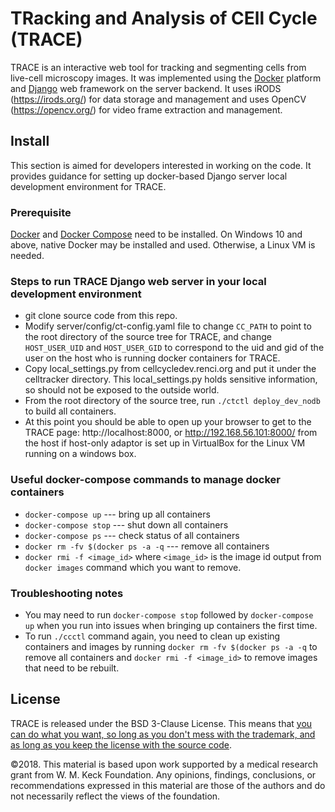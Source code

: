 # TRacking and Analysis of CEll Cycle (TRACE) 

TRACE is an interactive web tool for tracking and segmenting cells from live-cell microscopy images. It was implemented using the [Docker](https://www.docker.com/) platform and [Django](https://www.djangoproject.com/) web framework on the server backend. It uses iRODS (https://irods.org/) for data storage and management and uses OpenCV (https://opencv.org/) for video frame extraction and management. 

## Install
This section is aimed for developers interested in working on the code. It provides guidance for setting up docker-based Django server local development environment for TRACE.

### Prerequisite
[Docker](https://www.docker.com/ "Docker") and [Docker Compose](https://docs.docker.com/compose/ "Docker Compose") need to be installed. On Windows 10 and above, native Docker may be installed and used. Otherwise, a Linux VM is needed.

### Steps to run TRACE Django web server in your local development environment
- git clone source code from this repo.
- Modify server/config/ct-config.yaml file to change ```CC_PATH``` to point to the root directory of the source tree for TRACE, and change ```HOST_USER_UID``` and ```HOST_USER_GID``` to correspond to the uid and gid of the user on the host who is running docker containers for TRACE.
- Copy local_settings.py from cellcycledev.renci.org and put it under the celltracker directory. This local_settings.py holds sensitive information, so should not be exposed to the outside world.
- From the root directory of the source tree, run ```./ctctl deploy_dev_nodb``` to build all containers.
- At this point you should be able to open up your browser to get to the TRACE page: http://localhost:8000, or http://192.168.56.101:8000/ from the host if host-only adaptor is set up in VirtualBox for the Linux VM running on a windows box.


### Useful docker-compose commands to manage docker containers 
- ```docker-compose up``` --- bring up all containers
- ```docker-compose stop``` --- shut down all containers
- ```docker-compose ps``` --- check status of all containers
- ```docker rm -fv $(docker ps -a -q``` --- remove all containers
- ```docker rmi -f <image_id>``` where ```<image_id>``` is the image id output from ```docker images``` command which you want to remove. 

### Troubleshooting notes
- You may need to run ```docker-compose stop``` followed by ```docker-compose up``` when you run into issues when bringing up containers the first time. 
- To run ```./ccctl``` command again, you need to clean up existing containers and images by running ```docker rm -fv $(docker ps -a -q``` to remove all containers and ```docker rmi -f <image_id>``` to remove images that need to be rebuilt.
   
## License 

TRACE is released under the BSD 3-Clause License. This means that [you can do what you want, so long as you don't mess with the trademark, and as long as you keep the license with the source code](https://tldrlegal.com/license/bsd-3-clause-license-(revised)).

©2018. This material is based upon work supported by a medical research grant from W. M. Keck Foundation. Any opinions, findings, conclusions, or recommendations expressed in this material are those of the authors and do not necessarily reflect the views of the foundation.
